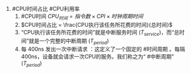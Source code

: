 1. #CPU时间占比 #CPU利用率   
	1. #CPU时间 $CPU_{时间} = 指令数 \times CPI \times 时钟周期时间$ 
	2.   $CPU时间占比 = \frac{CPU执行该任务所花费的时间}{总时间}$ 
	3. “CPU执行该任务所花费的时间”就是中断服务时间 ($T_{service}$)，而“总时间”就是一个完整的中断周期 ($T_{period}$)
	4. 每 400ns 发出一次中断请求 ：这定义了一个固定的 #时间周期 。每隔400ns，设备就会请求一次CPU的服务。我们称之为“ #中断周期” ($T_{period}$)